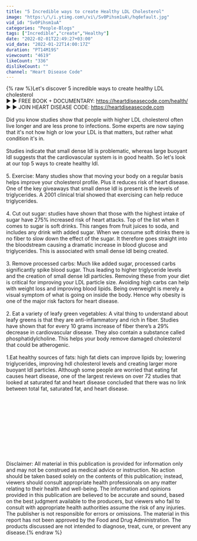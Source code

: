 ```yaml
---
title: "5 Incredible ways to create Healthy LDL Cholesterol"
image: "https:\/\/i.ytimg.com\/vi\/Sv0Pihsm1uA\/hqdefault.jpg"
vid_id: "Sv0Pihsm1uA"
categories: "People-Blogs"
tags: ["Incredible","create","Healthy"]
date: "2022-02-01T22:49:27+03:00"
vid_date: "2022-01-22T14:00:17Z"
duration: "PT14M19S"
viewcount: "4619"
likeCount: "336"
dislikeCount: ""
channel: "Heart Disease Code"
---
```

{% raw %}Let's discover 5 incredible ways to create healthy LDL cholesterol<br />► ► FREE BOOK + DOCUMENTARY: <a rel="nofollow" target="blank" href="https://heartdiseasecode.com/health/">https://heartdiseasecode.com/health/</a> <br />► ► JOIN HEART DISEASE CODE: <a rel="nofollow" target="blank" href="https://heartdiseasecode.com">https://heartdiseasecode.com</a> <br /><br />Did you know studies show that people with higher LDL cholesterol often live longer and are less prone to infections. Some experts are now saying that it's not how high or low your LDL is that matters, but rather what condition it's in. <br /><br />Studies indicate that small dense ldl is problematic, whereas large buoyant ldl suggests that the cardiovascular system is in good health. So let's look at our top 5 ways to create healthy ldl.<br /><br />5. Exercise: Many studies show that moving your body on a regular basis helps improve your cholesterol profile. Plus it reduces risk of heart disease. One of the key giveaways that small dense ldl is present is the levels of triglycerides. A 2001 clinical trial showed that exercising can help reduce triglycerides.<br /><br />4. Cut out sugar: studies have shown that those with the highest intake of sugar have 275% increased risk of heart attacks.  Top of the list when it comes to sugar is soft drinks. This ranges from fruit juices to soda, and includes any drink with added sugar. When we consume soft drinks there is no fiber to slow down the effect of the sugar. It therefore goes straight into the bloodstream causing a dramatic increase in blood glucose and triglycerides. This is associated with small dense ldl being created.<br /><br />3. Remove processed carbs: Much like added sugar, processed carbs significantly spike blood sugar. Thus leading to higher triglyceride levels and the creation of small dense ldl particles. Removing these from your diet is critical for improving your LDL particle size. Avoiding high carbs can  help with weight loss and improving blood lipids. Being overweight is merely a visual symptom of what is going on inside the body. Hence why obesity is one of the major risk factors for heart disease.<br /><br />2. Eat a variety of leafy green vegetables: A vital thing to understand about leafy greens is that they are anti-inflammatory and rich in fiber. Studies have shown that for every 10 grams increase of fiber there’s a 29% decrease in cardiovascular disease. They also contain a substance called phosphatidylcholine. This helps your body remove damaged cholesterol that could be atherogenic.<br /><br />1.Eat healthy sources of fats: high fat diets can improve lipids by; lowering triglycerides, improving hdl cholesterol levels and creating larger more buoyant ldl particles. Although some people are worried that eating fat causes heart disease, one of the largest reviews on over 72 studies that looked at saturated fat and heart disease concluded that there was no link between total fat, saturated fat, and heart disease.<br /><br /><br /><br /><br /><br /><br /><br /><br /><br /><br /><br />Disclaimer: All material in this publication is provided for information only and may not be construed as medical advice or instruction. No action should be taken based solely on the contents of this publication; instead, viewers should consult appropriate health professionals on any matter relating to their health and well-being. The information and opinions provided in this publication are believed to be accurate and sound, based on the best judgment available to the producers, but viewers who fail to consult with appropriate health authorities assume the risk of any injuries. The publisher is not responsible for errors or omissions. The material in this report has not been approved by the Food and Drug Administration. The products discussed are not intended to diagnose, treat, cure, or prevent any disease.{% endraw %}
